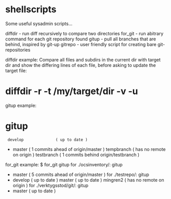shellscripts
============

Some useful sysadmin scripts...

diffdir - run diff recursively to compare two directories
for_git - run abitrary command for each git repository found
gitup   - pull all branches that are behind, inspired by git-up
gitrepo - user friendly script for creating bare git-repositories

diffdir example:
  Compare all files and subdirs in the current dir with target dir
  and show the differing lines of each file, before asking to update the
  target file:
  # diffdir -r -t /my/target/dir -v -u

gitup example:
  # gitup
     develop              ( up to date )
   * master               ( 1 commits ahead of origin/master )
     tempbranch           ( has no remote on origin )
    testbranch           ( 1 commits behind origin/testbranch )

for_git example:
  $ for_git gitup
  for ./ocsinventory/: gitup
  * master               ( 5 commits ahead of origin/master )
  for ./testrepo/: gitup
  * develop              ( up to date )
    master               ( up to date )
    mingren2             ( has no remote on origin )
  for ./verktygsstod/git/: gitup
  * master               ( up to date )

